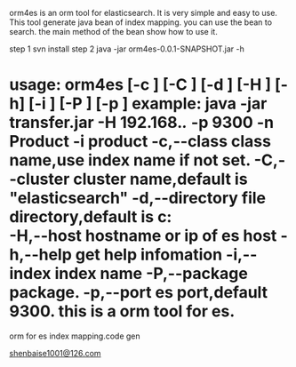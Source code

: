 orm4es is an orm tool for elasticsearch. It is very simple and easy to use.
This tool generate java bean of index mapping.
you can use the bean to search.
the main method of the bean show how to use it.

step 1
	svn install
step 2
	java -jar orm4es-0.0.1-SNAPSHOT.jar -h

usage: orm4es [-c <arg>] [-C <arg>] [-d <arg>] [-H <arg>]
       [-h] [-i <arg>] [-P <arg>] [-p <arg>]
example: java -jar transfer.jar -H 192.168.*.* -p 9300 -n
Product -i product
 -c,--class <arg>       class name,use index name if not
                        set.
 -C,--cluster <arg>     cluster name,default is
                        "elasticsearch"
 -d,--directory <arg>   file directory,default is c:\
 -H,--host <arg>        hostname or ip of es host
 -h,--help              get help infomation
 -i,--index <arg>       index name
 -P,--package <arg>     package.
 -p,--port <arg>        es port,default 9300.
this is a orm tool for es.
======

orm for es index mapping.code gen

shenbaise1001@126.com